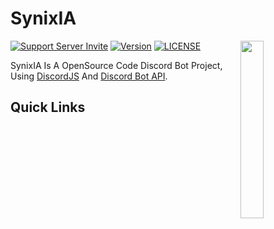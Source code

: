 # SynixIA

<a href="https://discord.gg/RfBbmrmegw"><img align="right" src="https://media.discordapp.net/attachments/1008815664452087998/1013499646292807770/android-chrome-512x512.png" width=27%></a>

[![Support Server Invite](https://img.shields.io/discord/923558169131749396.svg?color=7289da&label=SynixStudios&logo=discord&style=flat-square)](https://discord.gg/RfBbmrmegw)
[![Version](https://img.shields.io/badge/Version-v0.0.1a-informational?color=7289da&style=flat-square)](#synixia)
[![LICENSE](https://img.shields.io/badge/LICENSE-GPL-3.0-informational?color=7289da&style=flat-square)](#synixia)

SynixIA Is A OpenSource Code Discord Bot Project, Using [DiscordJS](https://github.com/discordjs/discord.js) And [Discord Bot API](https://discord.com/developers/docs/intro).

## Quick Links
